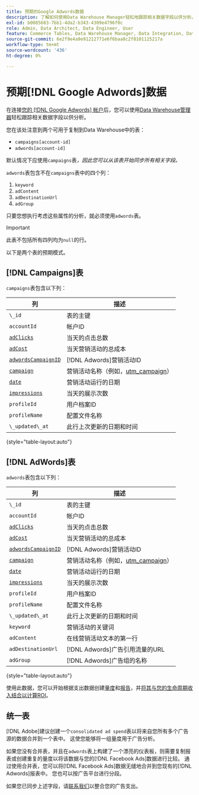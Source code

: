 ```yaml
---
title: 预期的Google Adwords数据
description: 了解如何使用Data Warehouse Manager轻松地跟踪相关数据字段以供分析。
exl-id: b0085683-7bb1-4da2-b343-4309e4796f0c
role: Admin, Data Architect, Data Engineer, User
feature: Commerce Tables, Data Warehouse Manager, Data Integration, Data Import/Export
source-git-commit: 6e2f9e4a9e91212771e6f6baa8c2f8101125217a
workflow-type: tm+mt
source-wordcount: '436'
ht-degree: 0%

---
```


# 预期[!DNL Google Adwords]数据

在连接[您的 [!DNL Google Adwords] 帐户](../integrations/google-adwords.md)后，您可以使用[Data Warehouse管理器](../../data-warehouse-mgr/tour-dwm.md)轻松跟踪相关数据字段以供分析。

您在该处注意到两个可用于复制到Data Warehouse中的表：

* `campaigns[account-id]`
* `adwords[account-id]`

默认情况下应使用`campaigns`表&#x200B;*，因此您可以从该表开始同步所有相关字段。*

`adwords`表包含不在`campaigns`表中的四个列：

1. `keyword`
1. `adContent`
1. `adDestinationUrl`
1. `adGroup`

只要您想执行考虑这些属性的分析，就必须使用`adwords`表。

>[!IMPORTANT]
>
>此表不包括所有四列均为`null`的行。

以下是两个表的预期模式。

## [!DNL Campaigns]表

`campaigns`表包含以下列：

| **列** | **描述** |
|-----|-----|
| `\_id` | 表的主键 |
| `accountId` | 帐户ID |
| [`adClicks`](https://ga-dev-tools.google/dimensions-metrics-explorer/#view=detail&group=adwords&jump=ga_adclicks) | 当天的点击总数 |
| [`adCost`](https://ga-dev-tools.google/dimensions-metrics-explorer/#view=detail&group=adwords&jump=ga_adcost) | 当天营销活动的总成本 |
| [`adwordsCampaignID`](https://ga-dev-tools.google/dimensions-metrics-explorer/#view=detail&group=adwords&jump=ga_adwordscampaignid) | [!DNL Adwords]营销活动ID |
| [`campaign`](https://ga-dev-tools.google/dimensions-metrics-explorer/#view=detail&group=traffic_sources&jump=ga_campaign) | 营销活动名称（例如，[utm\_campaign](https://support.google.com/analytics/answer/1033867?hl=en)） |
| [`date`](https://ga-dev-tools.google/dimensions-metrics-explorer/#view=detail&group=time&jump=ga_date) | 营销活动运行的日期 |
| [`impressions`](https://ga-dev-tools.google/dimensions-metrics-explorer/#view=detail&group=adwords&jump=ga_impressions) | 当天的展示次数 |
| `profileId` | 用户档案ID |
| `profileName` | 配置文件名称 |
| `\_updated\_at` | 此行上次更新的日期和时间 |

{style="table-layout:auto"}

## [!DNL AdWords]表

`adwords`表包含以下列：

| **列** | **描述** |
|-----|-----|
| `\_id` | 表的主键 |
| `accountId` | 帐户ID |
| [`adClicks`](https://ga-dev-tools.google/dimensions-metrics-explorer/#view=detail&group=adwords&jump=ga_adclicks) | 当天的点击总数 |
| [`adCost`](https://ga-dev-tools.google/dimensions-metrics-explorer/#view=detail&group=adwords&jump=ga_adcost) | 当天营销活动的总成本 |
| [`adwordsCampaignID`](https://ga-dev-tools.google/dimensions-metrics-explorer/#view=detail&group=adwords&jump=ga_adwordscampaignid) | [!DNL Adwords]营销活动ID |
| [`campaign`](https://ga-dev-tools.google/dimensions-metrics-explorer/#view=detail&group=traffic_sources&jump=ga_campaign) | 营销活动名称（例如，[utm\_campaign](https://support.google.com/analytics/answer/1033867?hl=en)） |
| [`date`](https://ga-dev-tools.google/dimensions-metrics-explorer/#view=detail&group=time&jump=ga_date) | 营销活动运行的日期 |
| [`impressions`](https://ga-dev-tools.google/dimensions-metrics-explorer/#view=detail&group=adwords&jump=ga_impressions) | 当天的展示次数 |
| `profileId` | 用户档案ID |
| `profileName` | 配置文件名称 |
| `\_updated\_at` | 此行上次更新的日期和时间 |
| `keyword` | 营销活动的关键词 |
| `adContent` | 在线营销活动文本的第一行 |
| `adDestinationUrl` | [!DNL Adwords]广告引用流量的URL |
| `adGroup` | [!DNL Adwords]广告组的名称 |

{style="table-layout:auto"}

使用此数据，您可以开始根据支出数据创建[量度](../../../data-user/reports/ess-manage-data-metrics.md)和[报告](../../../tutorials/using-visual-report-builder.md)，并[将其与您的生命周期收入结合以计算ROI](../../analysis/roi-ad-camp.md)。

## 统一表

[!DNL Adobe]建议创建一个`consolidated ad spend`表以将来自您所有多个广告源的数据合并到一个表中。 这使您能够将一组量度用于广告分析。

如果您没有合并表，并且在`adwords`表上构建了一个漂亮的仪表板，则需要复制报表或创建重复的量度以将该数据与您的[!DNL Facebook Ads]数据进行比较。 通过使用合并表，您可以将[!DNL Facebook Ads]数据无缝地合并到您现有的[!DNL Adwords]报表中。 您也可以按广告平台进行分段。

如果您已同步上述字段，请[联系我们](https://experienceleague.adobe.com/docs/commerce-knowledge-base/kb/troubleshooting/miscellaneous/mbi-service-policies.html)以整合您的广告支出。

